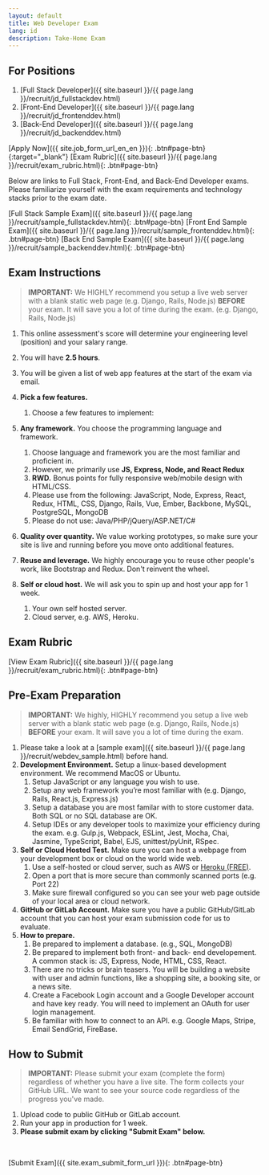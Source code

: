 ```yaml
---
layout: default
title: Web Developer Exam
lang: id
description: Take-Home Exam
---
```


## For Positions

1. [Full Stack Developer]({{ site.baseurl }}/{{ page.lang }}/recruit/jd_fullstackdev.html)
1. [Front-End Developer]({{ site.baseurl }}/{{ page.lang }}/recruit/jd_frontenddev.html)
1. [Back-End Developer]({{ site.baseurl }}/{{ page.lang }}/recruit/jd_backenddev.html)

[Apply Now]({{ site.job_form_url_en_en }}){: .btn#page-btn}{:target="\_blank"}
[Exam Rubric]({{ site.baseurl }}/{{ page.lang }}/recruit/exam_rubric.html){: .btn#page-btn}

Below are links to Full Stack, Front-End, and Back-End Developer exams. Please familiarize yourself with the exam requirements and technology stacks prior to the exam date.

[Full Stack Sample Exam]({{ site.baseurl }}/{{ page.lang }}/recruit/sample_fullstackdev.html){: .btn#page-btn}
[Front End Sample Exam]({{ site.baseurl }}/{{ page.lang }}/recruit/sample_frontenddev.html){: .btn#page-btn}
[Back End Sample Exam]({{ site.baseurl }}/{{ page.lang }}/recruit/sample_backenddev.html){: .btn#page-btn}

## Exam Instructions

> **IMPORTANT:**
> We HIGHLY recommend you setup a live web server with a blank static web page (e.g. Django, Rails, Node.js) **BEFORE** your exam. It will save you a lot of time during the exam. (e.g. Django, Rails, Node.js)

1. This online assessment's score will determine your engineering level (position) and your salary range.
1. You will have **2.5 hours**.
1. You will be given a list of web app features at the start of the exam via email.
1. **Pick a few features.**

   1. Choose a few features to implement:

1. **Any framework.** You choose the programming language and framework.
   1. Choose language and framework you are the most familiar and proficient in.
   1. However, we primarily use **JS, Express, Node, and React Redux**
   1. **RWD.** Bonus points for fully responsive web/mobile design with HTML/CSS.
   1. Please use from the following: JavaScript, Node, Express, React, Redux, HTML, CSS, Django, Rails, Vue, Ember, Backbone, MySQL, PostgreSQL, MongoDB
   1. Please do not use: Java/PHP/jQuery/ASP.NET/C#
1. **Quality over quantity.** We value working prototypes, so make sure your site is live and running before you move onto additional features.
1. **Reuse and leverage.** We highly encourage you to reuse other people's work, like Bootstrap and Redux. Don't reinvent the wheel.
1. **Self or cloud host.** We will ask you to spin up and host your app for 1 week.
   1. Your own self hosted server.
   1. Cloud server, e.g. AWS, Heroku.

## Exam Rubric

[View Exam Rubric]({{ site.baseurl }}/{{ page.lang }}/recruit/exam_rubric.html){: .btn#page-btn}

## Pre-Exam Preparation

> **IMPORTANT:**
> We highly, HIGHLY recommend you setup a live web server with a blank static web page (e.g. Django, Rails, Node.js) **BEFORE** your exam. It will save you a lot of time during the exam.

1. Please take a look at a [sample exam]({{ site.baseurl }}/{{ page.lang }}/recruit/webdev_sample.html) before hand.
1. **Development Environment.** Setup a linux-based development environment. We recommend MacOS or Ubuntu.
   1. Setup JavaScript or any language you wish to use.
   1. Setup any web framework you’re most familiar with (e.g. Django, Rails, React.js, Express.js)
   1. Setup a database you are most familar with to store customer data. Both SQL or no SQL database are OK.
   1. Setup IDEs or any developer tools to maximize your efficiency during the exam. e.g. Gulp.js, Webpack, ESLint, Jest, Mocha, Chai, Jasmine, TypeScript, Babel, EJS, unittest/pyUnit, RSpec.
1. **Self or Cloud Hosted Test.** Make sure you can host a webpage from your development box or cloud on the world wide web.
   1. Use a self-hosted or cloud server, such as AWS or [Heroku (FREE)](https://medium.com/enjoy-life-enjoy-coding/heroku-搭配-git-在-heroku-上部署網站的手把手教學-bf4fd6f998b8).
   1. Open a port that is more secure than commonly scanned ports (e.g. Port 22)
   1. Make sure firewall configured so you can see your web page outside of your local area or cloud network.
1. **GitHub or GitLab Account.** Make sure you have a public GitHub/GitLab account that you can host your exam submission code for us to evaluate.
1. **How to prepare.**
   1. Be prepared to implement a database. (e.g., SQL, MongoDB)
   1. Be prepared to implement both front- and back- end developement. A common stack is: JS, Express, Node, HTML, CSS, React.
   1. There are no tricks or brain teasers. You will be building a website with user and admin functions, like a shopping site, a booking site, or a news site.
   1. Create a Facebook Login account and a Google Developer account and have key ready. You will need to implement an OAuth for user login management.
   1. Be familiar with how to connect to an API. e.g. Google Maps, Stripe, Email SendGrid, FireBase.

## How to Submit

> **IMPORTANT:**
> Please submit your exam (complete the form) regardless of whether you have a live site.
> The form collects your GitHub URL. We want to see your source code regardless of the progress you've made.

1. Upload code to public GitHub or GitLab account.
1. Run your app in production for 1 week.
1. **Please submit exam by clicking "Submit Exam" below.**

<br>

[Submit Exam]({{ site.exam_submit_form_url }}){: .btn#page-btn}

<br>